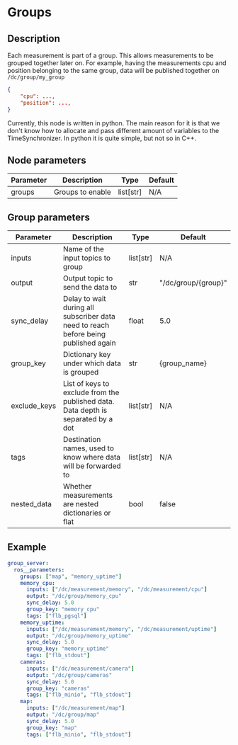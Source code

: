 # Groups

## Description
Each measurement is part of a group. This allows measurements to be grouped together later on. For example, having the measurements cpu and position belonging to the same group, data will be published together on `/dc/group/my_group`

```json
{
    "cpu": ...,
    "position": ...,
}
```

Currently, this node is written in python. The main reason for it is that we don't know how to allocate and pass different amount of variables to the TimeSynchronizer. In python it is quite simple, but not so in C++.

## Node parameters

| Parameter | Description      | Type        | Default |
| --------- | ---------------- | ----------- | ------- |
| groups    | Groups to enable | list\[str\] | N/A     |

## Group parameters

| Parameter    | Description                                                                         | Type        | Default             |
| ------------ | ----------------------------------------------------------------------------------- | ----------- | ------------------- |
| inputs       | Name of the input topics to group                                                   | list\[str\] | N/A                 |
| output       | Output topic to send the data to                                                    | str         | "/dc/group/{group}" |
| sync_delay   | Delay to wait during all subscriber data need to reach before being published again | float       | 5.0                 |
| group_key    | Dictionary key under which data is grouped                                          | str         | {group_name}        |
| exclude_keys | List of keys to exclude from the published data. Data depth is separated by a dot   | list\[str\] | N/A                 |
| tags         | Destination names, used to know where data will be forwarded to                     | list\[str\] | N/A                 |
| nested_data  | Whether measurements are nested dictionaries or flat                                | bool        | false               |

## Example

```yaml
group_server:
  ros__parameters:
    groups: ["map", "memory_uptime"]
    memory_cpu:
      inputs: ["/dc/measurement/memory", "/dc/measurement/cpu"]
      output: "/dc/group/memory_cpu"
      sync_delay: 5.0
      group_key: "memory_cpu"
      tags: ["flb_pgsql"]
    memory_uptime:
      inputs: ["/dc/measurement/memory", "/dc/measurement/uptime"]
      output: "/dc/group/memory_uptime"
      sync_delay: 5.0
      group_key: "memory_uptime"
      tags: ["flb_stdout"]
    cameras:
      inputs: ["/dc/measurement/camera"]
      output: "/dc/group/cameras"
      sync_delay: 5.0
      group_key: "cameras"
      tags: ["flb_minio", "flb_stdout"]
    map:
      inputs: ["/dc/measurement/map"]
      output: "/dc/group/map"
      sync_delay: 5.0
      group_key: "map"
      tags: ["flb_minio", "flb_stdout"]
```
